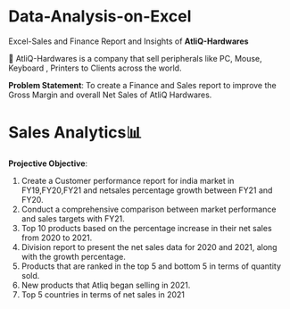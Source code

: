 # Data-Analysis-on-Excel
Excel-Sales and Finance Report and Insights of **AtliQ-Hardwares**

🔹 AtliQ-Hardwares is a company that sell peripherals like PC, Mouse, Keyboard , Printers to Clients across the world.

**Problem Statement**: To create a Finance and Sales report to improve the Gross Margin and overall Net Sales of AtliQ Hardwares.

# Sales Analytics📊
**Projective Objective**:
1) Create a Customer performance report for india market in FY19,FY20,FY21 and netsales percentage growth between FY21 and FY20.
2) Conduct a comprehensive comparison between market performance and sales targets with FY21.
3) Top 10 products based on the percentage increase in their net sales from 2020 to 2021.
4) Division report to present the net sales data for 2020 and 2021, along with the growth percentage.
5) Products that are ranked in the top 5 and bottom 5 in terms of quantity sold.
6) New products that Atliq began selling in 2021.
7) Top 5 countries in terms of net sales in 2021
